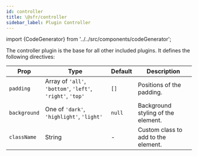 ```yaml
---
id: controller
title: \@sfr/controller
sidebar_label: Plugin Controller
---
```

import {CodeGenerator} from '../../src/components/codeGenerator';

The controller plugin is the base for all other included plugins. It defines the following directives:


| Prop | Type | Default | Description |
| --- | --- | --- | --- |
| `padding` | Array of `'all'`, `'bottom'`, `'left'`, `'right'`, `'top'` | `[]` | Positions of the padding. |
| `background` | One of `'dark'`, `'highlight'`, `'light'` | `null` | Background styling of the element. |
| `className` | String | - | Custom class to add to the element. |
